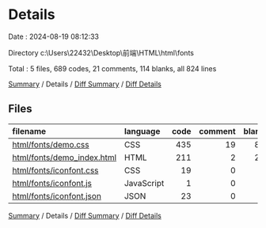 # Details

Date : 2024-08-19 08:12:33

Directory c:\\Users\\22432\\Desktop\\前端\\HTML\\html\\fonts

Total : 5 files,  689 codes, 21 comments, 114 blanks, all 824 lines

[Summary](results.md) / Details / [Diff Summary](diff.md) / [Diff Details](diff-details.md)

## Files
| filename | language | code | comment | blank | total |
| :--- | :--- | ---: | ---: | ---: | ---: |
| [html/fonts/demo.css](/html/fonts/demo.css) | CSS | 435 | 19 | 86 | 540 |
| [html/fonts/demo_index.html](/html/fonts/demo_index.html) | HTML | 211 | 2 | 22 | 235 |
| [html/fonts/iconfont.css](/html/fonts/iconfont.css) | CSS | 19 | 0 | 5 | 24 |
| [html/fonts/iconfont.js](/html/fonts/iconfont.js) | JavaScript | 1 | 0 | 0 | 1 |
| [html/fonts/iconfont.json](/html/fonts/iconfont.json) | JSON | 23 | 0 | 1 | 24 |

[Summary](results.md) / Details / [Diff Summary](diff.md) / [Diff Details](diff-details.md)